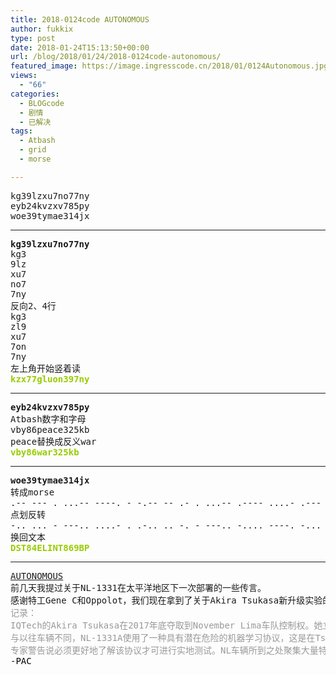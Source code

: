 ```yaml
---
title: 2018-0124code AUTONOMOUS
author: fukkix
type: post
date: 2018-01-24T15:13:50+00:00
url: /blog/2018/01/24/2018-0124code-autonomous/
featured_image: https://image.ingresscode.cn/2018/01/0124Autonomous.jpg?x-oss-process=image/resize,m_fill,w_700,h_220
views:
  - "66"
categories:
  - BLOGcode
  - 剧情
  - 已解决
tags:
  - Atbash
  - grid
  - morse

---
```

<pre>kg39lzxu7no77ny
eyb24kvzxv785py
woe39tymae314jx<!--more--></pre>

* * *

<pre><strong>kg39lzxu7no77ny</strong>
kg3
9lz
xu7
no7
7ny
反向2、4行
kg3
zl9
xu7
7on
7ny
左上角开始竖着读
<span style="color: #99cc00;"><strong>kzx77gluon397ny</strong></span></pre>

* * *

<pre><strong>eyb24kvzxv785py
</strong>Atbash数字和字母
vby86peace325kb
peace替换成反义war
<span style="color: #99cc00;"><strong>vby86war325kb</strong></span></pre>

* * *

<pre><strong>woe39tymae314jx
</strong>转成morse
.-- --- . ...-- ----. - -.-- -- .- . ...-- .---- ....- .--- -..- 
点划反转
-.. ... - ---.. ....- . .-.. .. -. - ---.. -.... ----. -... .--.
换回文本
<span style="color: #99cc00;"><strong>DST84ELINT869BP</strong></span></pre>

* * *

<pre><a href="http://investigate.ingress.com/2018/01/24/autonomous/">AUTONOMOUS
</a>前几天我提过关于NL-1331在太平洋地区下一次部署的一些传言。
感谢特工Gene C和Oppolot，我们现在拿到了关于Akira Tsukasa新升级实验的额外情报。
<span style="color: #999999;">记录：</span>
<span style="color: #999999;">IQTech的Akira Tsukasa在2017年底夺取到November Lima车队控制权。她立即实行具有争议的尖端技术改进。NL-1331A是用此技术升级的第一辆。在一次太平洋地区部署期间，Tsukasa希望训练这辆车的新“自主型”XM系统。</span>
<span style="color: #999999;">与以往车辆不同，NL-1331A使用了一种具有潜在危险的机器学习协议，这是在Tsukasa的外星研究中被发现的。</span>
<span style="color: #999999;">专家警告说必须更好地了解该协议才可进行实地测试。NL车辆所到之处聚集大量特工，增强了周围的XM环境。由于“自主”系统还存在未知性，NL-1331A附近的特工需格外当心。</span>
<span style="color: #000000;">-PAC</span>
</pre>